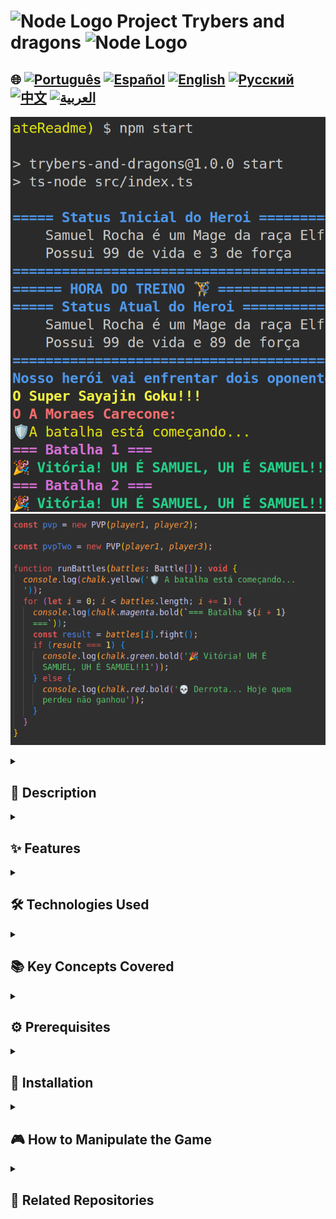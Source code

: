 # <img src="https://cdn-icons-png.flaticon.com/128/5968/5968322.png" alt="Node Logo" width="52" height="30" /> Project Trybers and dragons <img src="https://cdn-icons-png.flaticon.com/128/5968/5968322.png" alt="Node Logo" width="52" height="30" />

## 🌐 [![Português](https://img.shields.io/badge/Português-green)](https://github.com/SamuelRocha91/trybeAndDragons/blob/main/README.md) [![Español](https://img.shields.io/badge/Español-yellow)](https://github.com/SamuelRocha91/trybeAndDragons/blob/main/README_es.md) [![English](https://img.shields.io/badge/English-blue)](https://github.com/SamuelRocha91/trybeAndDragons/blob/main/README_en.md) [![Русский](https://img.shields.io/badge/Русский-lightgrey)](https://github.com/SamuelRocha91/trybeAndDragons/blob/main/README_ru.md) [![中文](https://img.shields.io/badge/中文-red)](https://github.com/SamuelRocha91/trybeAndDragons/blob/main/README_ch.md) [![العربية](https://img.shields.io/badge/العربية-orange)](https://github.com/SamuelRocha91/trybeAndDragons/blob/main/README_ar.md)

![Application Preview](./assets/picture.png)
![Application Preview](./assets/pictureTwo.png)

<details>
  <summary><h2>📝 Description</h2></summary>

  **Trybers and Dragons** is an RPG application where users can create characters with various races and archetypes, and generate exciting confrontations between characters, either in Player vs. Environment (PvE) or Player vs. Player (PvP) modes. By manipulating the `index.ts` file and the `runBattles` function, players can create and challenge other characters in epic battles.

</details>

<details>
  <summary><h2>✨ Features</h2></summary>

  - **Character Creation**: Choose from various races (like Elves, Humans, etc.) and archetypes to build your unique character.
  - **Conflict Modes**: Conduct PvE battles against system-controlled creatures or face other players in PvP battles.
  - **Customized Challenges**: Manipulate the `index.ts` file to adjust the game's logic and the `runBattles` function to generate personalized challenges.

</details>

<details>
  <summary><h2>🛠️ Technologies Used</h2></summary>

  - **TypeScript**: To ensure static typing and improve code maintainability.
  - **Object-Oriented Programming**: Code structure based on object-oriented programming principles, facilitating the creation and extension of classes.
  - **Docker**: Used to create an isolated and reproducible development environment.

</details>

<details>
  <summary><h2>📚 Key Concepts Covered</h2></summary>

  - Object-oriented programming;
  - SOLID;

</details>

<details>
  <summary><h2>⚙️ Prerequisites</h2></summary>

  - Node.js (recommended version: 16 or 18)
  - NPM (usually installed with Node.js)
  - Docker (optional, but recommended for development environments)

</details>

<details>
  <summary><h2>🚀 Installation</h2></summary>

  1. Clone the repository:

     ```bash
     git clone <REPOSITORY_URL>
     cd trybers-and-dragons
     ```

  2. Install the dependencies:

     ```bash
     npm install
     ```

  3. To run the application, use the command:

     ```bash
     npm start
     ```

     This will start the application and execute the `index.ts` file.

</details>

<details>
  <summary><h2>🎮 How to Manipulate the Game</h2></summary>

  1. **Modify the `index.ts` File**: 
     - This file is the entry point of the application. You can add new features or change existing ones.
     - The `runBattles` function is responsible for managing confrontations. Feel free to adapt it to your needs!

  2. **Character Creation**:
     - Use the available classes to create characters with different characteristics.
     - Explore the race and archetype options to customize your character.

  3. **Challenges**:
     - Try out PvE and PvP battles, adjusting the parameters in the `runBattles` function to create different combat scenarios.

</details>

<details>
  <summary><h2>🔗 Related Repositories</h2></summary>

  - ⚽ [Typescript FootBall API](https://github.com/SamuelRocha91/trybeFutebolClube/blob/main/README_en.md)
  - 🗡️ [Trybe Smith](https://github.com/SamuelRocha91/TrybeSmith/blob/main/README_en.md)
  - 🪧 [Blogs Api](https://github.com/SamuelRocha91/BlogsApi/blob/main/README_en.md)

</details>
